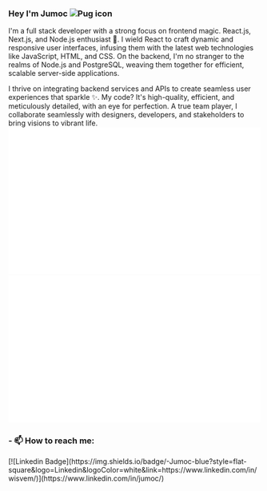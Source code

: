 ### Hey I'm Jumoc <img src="https://cdn-icons-png.flaticon.com/512/4843/4843845.png" alt="Pug icon" style="height: 34px; width:34px;"/>

I'm a full stack developer with a strong focus on frontend magic. React.js, Next.js, and Node.js enthusiast 🚀. I wield React to craft dynamic and responsive user interfaces, infusing them with the latest web technologies like JavaScript, HTML, and CSS. On the backend, I'm no stranger to the realms of Node.js and PostgreSQL, weaving them together for efficient, scalable server-side applications.

I thrive on integrating backend services and APIs to create seamless user experiences that sparkle ✨. My code? It's high-quality, efficient, and meticulously detailed, with an eye for perfection. A true team player, I collaborate seamlessly with designers, developers, and stakeholders to bring visions to vibrant life.
![](https://github.com/Jumoc/github-stats/blob/master/generated/overview.svg)
![](https://github.com/Jumoc/github-stats/blob/master/generated/languages.svg)
<h3>- 📫 How to reach me:</h3>
[![Linkedin Badge](https://img.shields.io/badge/-Jumoc-blue?style=flat-square&logo=Linkedin&logoColor=white&link=https://www.linkedin.com/in/wisvem/)](https://www.linkedin.com/in/jumoc/)
